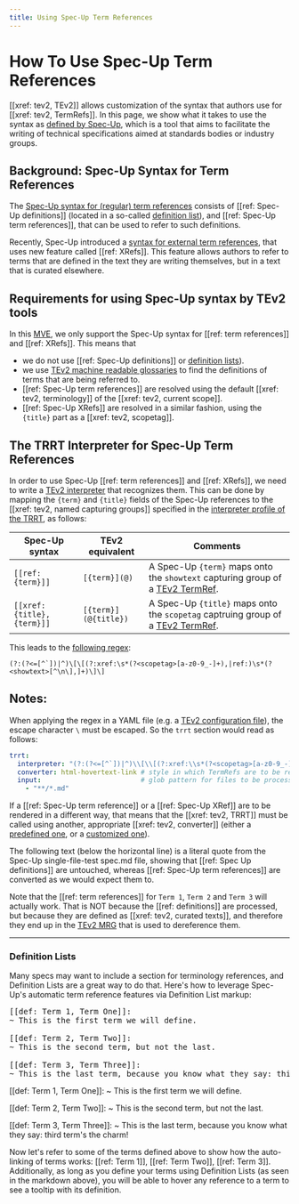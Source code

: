 ```yaml
---
title: Using Spec-Up Term References
---
```


# How To Use Spec-Up Term References

[[xref: tev2, TEv2]] allows customization of the syntax that authors use for [[xref: tev2, TermRefs]]. In this page, we show what it takes to use the syntax as [defined by Spec-Up](https://identity.foundation/spec-up/), which is a tool that aims to facilitate the writing of technical specifications aimed at standards bodies or industry groups.

##  Background: Spec-Up Syntax for Term References

The [Spec-Up syntax for (regular) term references](https://github.com/decentralized-identity/spec-up/blob/master/single-file-test/spec.md#term-references) consists of [[ref: Spec-Up definitions]] (located in a so-called [definition list](https://github.com/decentralized-identity/spec-up/blob/master/single-file-test/spec.md#definition-lists)), and [[ref: Spec-Up term references]], that can be used to refer to such definitions.

Recently, Spec-Up introduced a [syntax for external term references](https://github.com/decentralized-identity/spec-up/blob/master/single-file-test/spec.md#external-term-references), that uses new feature called [[ref: XRefs]]. This feature allows authors to refer to terms that are defined in the text they are writing themselves, but in a text that is curated elsewhere.

## Requirements for using Spec-Up syntax by TEv2 tools

In this [MVE](@), we only support the Spec-Up syntax for [[ref: term references]] and [[ref: XRefs]]. This means that

- we do not use [[ref: Spec-Up definitions]] or [definition lists](https://github.com/decentralized-identity/spec-up/blob/master/single-file-test/spec.md#definition-lists)).
- we use [TEv2 machine readable glossaries](mrg@tev2) to find the definitions of terms that are being referred to. 
- [[ref: Spec-Up term references]] are resolved using the default [[xref: tev2, terminology]] of the [[xref: tev2, current scope]]. 
- [[ref: Spec-Up XRefs]] are resolved in a similar fashion, using the `{title}` part as a [[xref: tev2, scopetag]].

##  The TRRT Interpreter for Spec-Up Term References

In order to use Spec-Up [[ref: term references]] and [[ref: XRefs]], we need to write a [TEv2 interpreter](interpreter@tev2) that recognizes them. This can be done by mapping the `{term}` and `{title}` fields of the Spec-Up references to the [[xref: tev2, named capturing groups]] specified in the [interpreter profile of the TRRT](trrt#interpreter-profile@tev2), as follows:

| Spec-Up syntax | TEv2 equivalent | Comments |
| -------------- | --------------- | -------- |
| `[[ref: {term}]]` | `[{term}](@)` | A Spec-Up `{term}` maps onto the `showtext` capturing group of a [TEv2 TermRef](term-ref@tev2). |
| `[[xref: {title}, {term}]]` | `[{term}](@{title})` | A Spec-Up `{title}` maps onto the `scopetag` captruing group of a [TEv2 TermRef](term-ref@tev2). |

This leads to the [following regex](https://www.debuggex.com/r/I1gqkMGPKMs9dfeE):

```regex 
(?:(?<=[^`])|^)\[\[(?:xref:\s*(?<scopetag>[a-z0-9_-]+),|ref:)\s*(?<showtext>[^\n\],]+)\]\]
```

## Notes:

When applying the regex in a YAML file (e.g. a [TEv2 configuration file](config-file@tev2)), the escape character `\` must be escaped. So the `trrt` section would read as follows:

```yaml
trrt:
  interpreter: "(?:(?<=[^`])|^)\\[\\[(?:xref:\\s*(?<scopetag>[a-z0-9_-]+),|ref:)\\s*(?<showtext>[^\n\\],]+)\\]\\]"
  converter: html-hovertext-link # style in which TermRefs are to be rendered - change as you like
  input:                         # glob pattern for files to be processed - adjust as necessary
    - "**/*.md"
```

If a [[ref: Spec-Up term reference]] or a [[ref: Spec-Up XRef]] are to be rendered in a different way, that means that the [[xref: tev2, TRRT]] must be called using another, appropriate [[xref: tev2, converter]] (either a [predefined one](trrt#predefined-converters@tev2), or a [customized one](trrt#converter-customization@tev2)).

The following text (below the horizontal line) is a literal quote from the Spec-Up single-file-test spec.md file, showing that [[ref: Spec Up definitions]] are untouched, whereas [[ref: Spec-Up term references]] are converted as we would expect them to.

Note that the [[ref: term references]] for `Term 1`, `Term 2` and `Term 3` will actually work. That is NOT because the [[ref: definitions]] are processed, but because they are defined as [[xref: tev2, curated texts]], and therefore they end up in the [TEv2 MRG](mrg@tev2) that is used to dereference them.

-----

### Definition Lists

Many specs may want to include a section for terminology references, and Definition Lists are a great way to do that. Here's how to leverage Spec-Up's automatic term reference features via Definition List markup:

<pre>
[[def: Term 1, Term One]]:
~ This is the first term we will define.

[[def: Term 2, Term Two]]:
~ This is the second term, but not the last.

[[def: Term 3, Term Three]]:
~ This is the last term, because you know what they say: third term's the charm!
</pre>

[[def: Term 1, Term One]]:
~ This is the first term we will define.

[[def: Term 2, Term Two]]:
~ This is the second term, but not the last.

[[def: Term 3, Term Three]]:
~ This is the last term, because you know what they say: third term's the charm!

Now let's refer to some of the terms defined above to show how the auto-linking of terms works: [[ref: Term 1]], [[ref: Term Two]], [[ref: Term 3]]. Additionally, as long as you define your terms using Definition Lists (as seen in the markdown above), you will be able to hover any reference to a term to see a tooltip with its definition.